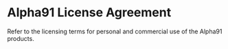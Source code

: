 # Alpha91 License Agreement

Refer to the licensing terms for personal and commercial use of the Alpha91 products.